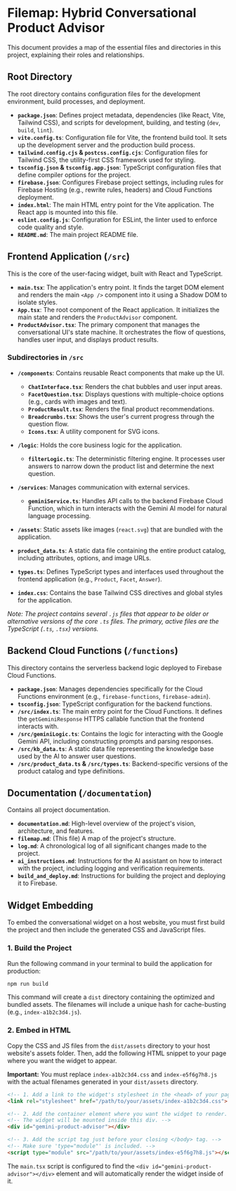 # Filemap: Hybrid Conversational Product Advisor

This document provides a map of the essential files and directories in this project, explaining their roles and relationships.

## Root Directory

The root directory contains configuration files for the development environment, build processes, and deployment.

-   **`package.json`**: Defines project metadata, dependencies (like React, Vite, Tailwind CSS), and scripts for development, building, and testing (`dev`, `build`, `lint`).
-   **`vite.config.ts`**: Configuration file for Vite, the frontend build tool. It sets up the development server and the production build process.
-   **`tailwind.config.cjs` & `postcss.config.cjs`**: Configuration files for Tailwind CSS, the utility-first CSS framework used for styling.
-   **`tsconfig.json` & `tsconfig.app.json`**: TypeScript configuration files that define compiler options for the project.
-   **`firebase.json`**: Configures Firebase project settings, including rules for Firebase Hosting (e.g., rewrite rules, headers) and Cloud Functions deployment.
-   **`index.html`**: The main HTML entry point for the Vite application. The React app is mounted into this file.
-   **`eslint.config.js`**: Configuration for ESLint, the linter used to enforce code quality and style.
-   **`README.md`**: The main project README file.

## Frontend Application (`/src`)

This is the core of the user-facing widget, built with React and TypeScript.

-   **`main.tsx`**: The application's entry point. It finds the target DOM element and renders the main `<App />` component into it using a Shadow DOM to isolate styles.
-   **`App.tsx`**: The root component of the React application. It initializes the main state and renders the `ProductAdvisor` component.
-   **`ProductAdvisor.tsx`**: The primary component that manages the conversational UI's state machine. It orchestrates the flow of questions, handles user input, and displays product results.

### Subdirectories in `/src`

-   **`/components`**: Contains reusable React components that make up the UI.
    -   **`ChatInterface.tsx`**: Renders the chat bubbles and user input areas.
    -   **`FacetQuestion.tsx`**: Displays questions with multiple-choice options (e.g., cards with images and text).
    -   **`ProductResult.tsx`**: Renders the final product recommendations.
    -   **`Breadcrumbs.tsx`**: Shows the user's current progress through the question flow.
    -   **`Icons.tsx`**: A utility component for SVG icons.

-   **`/logic`**: Holds the core business logic for the application.
    -   **`filterLogic.ts`**: The deterministic filtering engine. It processes user answers to narrow down the product list and determine the next question.

-   **`/services`**: Manages communication with external services.
    -   **`geminiService.ts`**: Handles API calls to the backend Firebase Cloud Function, which in turn interacts with the Gemini AI model for natural language processing.

-   **`/assets`**: Static assets like images (`react.svg`) that are bundled with the application.

-   **`product_data.ts`**: A static data file containing the entire product catalog, including attributes, options, and image URLs.
-   **`types.ts`**: Defines TypeScript types and interfaces used throughout the frontend application (e.g., `Product`, `Facet`, `Answer`).
-   **`index.css`**: Contains the base Tailwind CSS directives and global styles for the application.

*Note: The project contains several `.js` files that appear to be older or alternative versions of the core `.ts` files. The primary, active files are the TypeScript (`.ts`, `.tsx`) versions.*

## Backend Cloud Functions (`/functions`)

This directory contains the serverless backend logic deployed to Firebase Cloud Functions.

-   **`package.json`**: Manages dependencies specifically for the Cloud Functions environment (e.g., `firebase-functions`, `firebase-admin`).
-   **`tsconfig.json`**: TypeScript configuration for the backend functions.
-   **`/src/index.ts`**: The main entry point for the Cloud Functions. It defines the `getGeminiResponse` HTTPS callable function that the frontend interacts with.
-   **`/src/geminiLogic.ts`**: Contains the logic for interacting with the Google Gemini API, including constructing prompts and parsing responses.
-   **`/src/kb_data.ts`**: A static data file representing the knowledge base used by the AI to answer user questions.
-   **`/src/product_data.ts` & `/src/types.ts`**: Backend-specific versions of the product catalog and type definitions.

## Documentation (`/documentation`)

Contains all project documentation.

-   **`documentation.md`**: High-level overview of the project's vision, architecture, and features.
-   **`filemap.md`**: (This file) A map of the project's structure.
-   **`log.md`**: A chronological log of all significant changes made to the project.
-   **`ai_instructions.md`**: Instructions for the AI assistant on how to interact with the project, including logging and verification requirements.
-   **`build_and_deploy.md`**: Instructions for building the project and deploying it to Firebase.

## Widget Embedding

To embed the conversational widget on a host website, you must first build the project and then include the generated CSS and JavaScript files.

### 1. Build the Project
Run the following command in your terminal to build the application for production:
```bash
npm run build
```
This command will create a `dist` directory containing the optimized and bundled assets. The filenames will include a unique hash for cache-busting (e.g., `index-a1b2c3d4.js`).

### 2. Embed in HTML
Copy the CSS and JS files from the `dist/assets` directory to your host website's assets folder. Then, add the following HTML snippet to your page where you want the widget to appear.

**Important:** You must replace `index-a1b2c3d4.css` and `index-e5f6g7h8.js` with the actual filenames generated in your `dist/assets` directory.

```html
<!-- 1. Add a link to the widget's stylesheet in the <head> of your page. -->
<link rel="stylesheet" href="/path/to/your/assets/index-a1b2c3d4.css">

<!-- 2. Add the container element where you want the widget to render. -->
<!-- The widget will be mounted inside this div. -->
<div id="gemini-product-advisor"></div>

<!-- 3. Add the script tag just before your closing </body> tag. -->
<!-- Make sure 'type="module"' is included. -->
<script type="module" src="/path/to/your/assets/index-e5f6g7h8.js"></script>
```

The `main.tsx` script is configured to find the `<div id="gemini-product-advisor"></div>` element and will automatically render the widget inside of it.
